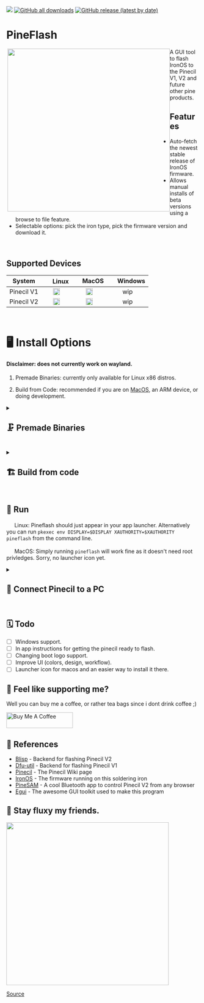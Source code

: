 <a href="https://github.com/River-Mochi/PineFlash#pineflash"><img src="https://hits.seeyoufarm.com/api/count/incr/badge.svg?url=https%3A%2F%2Fgithub.com%2FSpagett1%2FPineFlash&count_bg=%23187BC0&title_bg=%23555555&icon=&icon_color=%23E7E7E7&title=hits&edge_flat=true"/></a>
[![GitHub all downloads](https://img.shields.io/github/downloads/spagett1/pineflash/total?color=187BC0&style=flat-square)](https://github.com/Spagett1/PineFlash/releases/tag/0.3.0)
[![GitHub release (latest by date)](https://img.shields.io/github/v/release/spagett1/pineflash?color=187BC0&style=flat-square)](https://github.com/Spagett1/PineFlash/releases/tag/0.3.0)

# PineFlash

<img src="https://user-images.githubusercontent.com/77225642/229287961-066faac2-5470-4dce-823e-9137dd331fee.png" align="right" width="425" style="float:left">
A GUI tool to flash IronOS to the Pinecil V1, V2 and future other pine products.  

## Features
* Auto-fetch the newest stable release of IronOS firmware.
* Allows manual installs of beta versions using a browse to file feature.
* Selectable options: pick the iron type, pick the firmware version and download it.

<br clear="both" />

## Supported Devices 
 | System  |<img width="17" src="https://cdn.simpleicons.org/Linux/187BC0" /> Linux  | <img width="15" src="https://cdn.simpleicons.org/Apple/187BC0" /> MacOS|  <img width="15" src="https://cdn.simpleicons.org/Windows11/187BC0" /> Windows|
 | :-----: | :-----: | :-----: | :-----: |
 | Pinecil V1 |<img width="18" src="https://cdn.simpleicons.org/cachet/187BC0" />|<img width="18" src="https://cdn.simpleicons.org/cachet/187BC0" />| wip  |
 | Pinecil V2 | <img width="18" src="https://cdn.simpleicons.org/cachet/187BC0" />   | <img width="18" src="https://cdn.simpleicons.org/cachet/187BC0" />  |  wip  |
<br clear="both" />


# :desktop_computer: Install Options

#### Disclaimer: does not currently work on wayland.

1. Premade Binaries: currently only available for Linux x86 distros.

2. Build from Code: recommended if you are on [MacOS](https://github.com/Spagett1/PineFlash#man_factory_worker-build-option-2-manual-build), an ARM device, or doing development.

<details>
  <summary>
   
## :clamp: Premade Binaries 
 </summary>
 
### :bookmark_tabs: Dependancies

```
# needed for all versions of PineFlash
polkit
dfu-util - for pinecil V1 support
```
 
### <img width="17" src="https://cdn.simpleicons.org/ArchLinux/187BC0" /> Arch based distros (Arch, Artix, Manjaro, Endeavor)

Head over to [releases](https://github.com/Spagett1/PineFlash/releases).

Download the latest .tar.zst file.

Then simply run.
```
sudo pacman -U ./pineflash-*-x86.tar.zst 
```

### <img width="17" src="https://cdn.simpleicons.org/Linux/187BC0" /> Other Linux x86 distro's. 

Make sure you have the needed [dependancies](https://github.com/Spagett1/PineFlash#bookmark_tabs-dependancies) installed

Download the latest pineflash_linux_x86_<version>.zip file from the [releases page](https://github.com/Spagett1/PineFlash/releases).

Then extract and install it.
```
unzip ./pineflash_linux_x86_*.zip
sudo cp -r usr/* /usr/
```

</details>
<div style="clear:both;">&nbsp;</div>

 
<details>
  <summary>
   
## :building_construction: Build from code 
 </summary>


This is the same PineFlash as the pre-made binaries [here](https://github.com/Spagett1/PineFlash/releases/). Install this if the binaries do not support your architecture or you have dev purposes.

### :bookmark_tabs: Build Dependancies


Install these if you don't have them (not needed if using the PKGBUILD).
```
git
rust
cmake
polkit
gtk3 (arch based distros) / libgtk-3-dev (debian based distros)
dfu-util - for pinecil V1 support
```
<details>
  <summary>
   
### :toolbox: Build Option 1, handy scripts
 </summary>
 
Use the handy scripts will compile and install PineFlash for you.

(Sorry if you are on Mac you need to build it manually, find instructions for that [here](https://github.com/Spagett1/PineFlash#man_factory_worker-build-option-2-manual-build))

### <img width="17" src="https://cdn.simpleicons.org/Linux/187BC0" /> Build Linux from script.
1. To build from source code, first install build dependencies.
2. Extract the source code tar.gz from the newest Assets in [releases here](https://github.com/Spagett1/PineFlash/releases/)
3. Run the `generic_linux_install.sh` file which will build and install Pineflash.

### <img width="17" src="https://cdn.simpleicons.org/archlinux/187BC0" />  Build on Arch based distro's (Arch, Artix, Manjaro, Endeavor, Arch Arm, etc.) 
1. All dependancies will be handled by the PKGBUILD
2. You can use the PKGBUILD which will handle everything for you.
3. Just run `makepkg -si` in the main directory to build and install it.
</details>
<div style="clear:both;">&nbsp;</div>

<details>
  <summary>
   
### :man_factory_worker: Build Option 2, manual build
 </summary>

Old school style, this is recommended if you have issues with the scripts or want to help develop PineFlash.
 
This is also currently the only way to install for MacOs
 
1. Install all the [dependencies](https://github.com/Spagett1/PineFlash#bookmark_tabs-build-dependancies).

2. Download the git submodules 
```
git submodule update --init --recursive
```
3. build blisp which is needed for pinecil V2 support 
```
cd blisp
mkdir build
cd build
cmake -DBLISP_BUILD_CLI=ON ..
cmake --build .
sudo mv ./tools/blisp/blisp /usr/bin/ #Or some other global path.
```
:dart: Important: Don't forget to add blisp to your path

4. Then build pineflash itself
```
cargo build --release
```
5. The resulting binary will be in `target/release/pineflash`, this can be moved into your path (`/usr/bin/pineflash`) or just run as a portable executable.

6. Then copy the Pineflash.desktop file to `/usr/share/applications` and copy `assets/pine64logo.png` to `/usr/share/pixmaps` for the shortcut to show up in launchers. (This does not apply to MacOs, you will have to run pineflash from the terminal for now, sorry.)

7. On linux, root permissions are needed for dfu-util and blisp if running from the terminal. In order to solve this you need to run the program with the following command  
`pkexec env DISPLAY=$DISPLAY XAUTHORITY=$XAUTHORITY pineflash`.   
If you use the Gui app, then don't worry about it. It's already in the .desktop file and not necessary.

</details>
<div style="clear:both;">&nbsp;</div>
 
 
</details>
<div style="clear:both;">&nbsp;</div>

## :runner: Run 

<img width="17" src="https://cdn.simpleicons.org/Linux/187BC0" /> Linux: Pineflash should just appear in your app launcher. Alternatively you can run `pkexec env DISPLAY=$DISPLAY XAUTHORITY=$XAUTHORITY pineflash` from the command line.

<img width="17" src="https://cdn.simpleicons.org/Apple/187BC0" /> MacOS: Simply running `pineflash` will work fine as it doesn't need root privledges. Sorry, no launcher icon yet. 
<br>

<details>
  <summary>
 
 ## :electric_plug: Connect Pinecil to a PC
 </summary>

1. To do the firmware update, connect one end of a USB cable to the PC.
2. Then, hold down the `[-]` button **before** plugging the usb-c cable to the back of Pinecil.
3. Keep holding the `[-]` for ~10 seconds more before releasing the button. If you correctly entered flashing mode, the screen will be black/empty. If not, do it again, flip the cable, or try another cable, different port, or a different PC.
4. See [Pinecil Wiki](https://wiki.pine64.org/wiki/Pinecil_Firmware) firmware details if you get stuck.
</details>
<div style="clear:both;">&nbsp;</div>

## :spiral_calendar: Todo

- [ ] Windows support.
- [ ] In app instructions for getting the pinecil ready to flash.
- [ ] Changing boot logo support.
- [ ] Improve UI (colors, design, workflow).
- [ ] Launcher icon for macos and an easier way to install it there.

## :tea: Feel like supporting me?

Well you can buy me a coffee, or rather tea bags since i dont drink coffee ;)

<a href="https://www.buymeacoffee.com/spagett" target="_blank"><img src="https://cdn.buymeacoffee.com/buttons/default-orange.png" alt="Buy Me A Coffee" height="41" width="174"></a>

## :book: References

- [Blisp](https://github.com/pine64/blisp) - Backend for flashing Pinecil V2
- [Dfu-util](https://dfu-util.sourceforge.net/) - Backend for flashing Pinecil V1
- [Pinecil](https://wiki.pine64.org/wiki/Pinecil) - The Pinecil Wiki page
- [IronOS](https://github.com/Ralim/IronOS) - The firmware running on this soldering iron
- [PineSAM](https://github.com/builder555/PineSAM) - A cool Bluetooth app to control Pinecil V2 from any browser
- [Egui](https://github.com/emilk/egui) - The awesome GUI toolkit used to make this program
 
 ## :dash: Stay fluxy my friends.
 <img src="https://user-images.githubusercontent.com/77225642/229288128-e6993505-47a2-4437-92cf-7b2a5de10677.png" width="425">
 
[Source](https://www.reddit.com/r/PINE64official/comments/xk9vxu/most_interesting_man_in_the_world_i_dont_always/)
